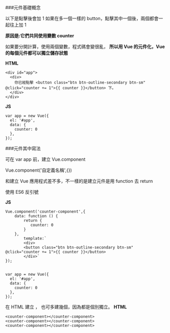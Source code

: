 ###元件基礎概念

以下是點擊後會加 1
如果在多一個一樣的 button，點擊其中一個後，兩個都會一起往上加 1

**原因是:它們共同使用變數 counter**

如果要分開計算，使用兩個變數，程式碼會變很亂，
**所以用 Vue 的元件化，Vue 的每個元件都可以獨立儲存狀態**

**HTML**
```
<div id="app">
  <div>
    你已經點擊 <button class="btn btn-outline-secondary btn-sm" @click="counter += 1">{{ counter }}</button> 下。
  </div>
</div>
```
**JS**
```
var app = new Vue({
  el: '#app',
  data: {
    counter: 0
  },
});
```

###元件其中寫法

可在 var app 前，建立 Vue.component

Vue.component('自定義名稱',{})

和建立 Vue 應用程式差不多，不一樣的是建立元件是用 function 去 return

使用 ES6 反引號

**JS**
```
Vue.component('counter-component',{
    data: function () {
        return {
           counter: 0 
        }
    },
        template:`
        <div>
        <button class="btn btn-outline-secondary btn-sm" @click="counter += 1">{{ counter }}</button>
        </div>`
});


var app = new Vue({
  el: '#app',
  data: {
    counter: 0
  },
});
```
在 HTML 建立 <counter-component></counter-component>，
也可多建幾個，因為都是個別獨立。
**HTML**
```
<counter-component></counter-component>
<counter-component></counter-component>
<counter-component></counter-component>
```
